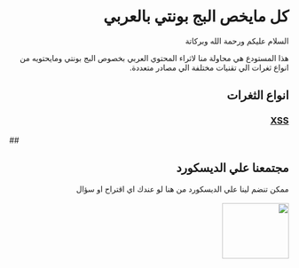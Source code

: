 # <h1 dir="rtl" align="right">كل مايخص البج بونتي بالعربي </h1>

<p dir="rtl" align="right">السلام عليكم ورحمة الله وبركاتة </p>
<p dir="rtl" align="right">
هذا المستودع هي محاولة منا لاثراء المحتوي العربي بخصوص البج بونتي ومايحتويه من انواع ثغرات الي تقنيات مختلفة الي مصادر متعددة.
</p>

## <h2 dir="rtl" align="right"> انواع الثغرات </h2>

<h3 dir="rtl" align="right"> <a href="/XSS/">XSS</a></h3>

##<h2 dir="rtl" align="right"> مجتمعنا علي الديسكورد </h2>

<p dir="rtl" align="right">
ممكن تنضم لينا علي الديسكورد من هنا لو عندك اي اقتراح او سؤال
<br>
<br>
<a href="https://discord.gg/T44Kd8xUQ9"><img width="120px" height="100px" src="https://external-content.duckduckgo.com/iu/?u=https%3A%2F%2Fwww.denofgeek.com%2Fwp-content%2Fuploads%2F2020%2F06%2FDiscord.png%3Ffit%3D1244%252C696&f=1&nofb=1"></a>
</p>
